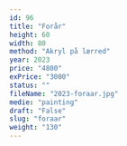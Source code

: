 ```yaml
---
id: 96
title: "Forår"
height: 60
width: 80
method: "Akryl på lærred"
year: 2023
price: "4800"
exPrice: "3000"
status: ""
fileName: "2023-foraar.jpg"
medie: "painting"
draft: "False"
slug: "foraar"
weight: "130"
---
```

